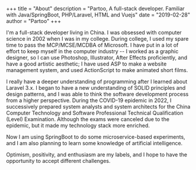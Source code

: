 +++
title = "About"
description = "Partoo, A full-stack developer. Familiar with Java/SpringBoot, PHP/Laravel, HTML and Vuejs"
date = "2019-02-28"
author = "Partoo"
+++

I'm a full-stack developer living in China. I was obsessed with computer science in 2002 when I was in my college. During college, I used my spare time to pass the MCP/MCSE/MCDBA of Microsoft. I have put in a lot of effort to keep myself in the computer industry -- I worked as a graphic designer, so I can use Photoshop, Illustrator, After Effects proficiently, and have a good artistic aesthetic; I have used ASP to make a website management system, and used ActionScript to make animated short films.

I really have a deeper understanding of programming after I learned about Laravel 3.x. I began to have a new understanding of SOLID principles and design patterns, and I was able to think the software development process from a higher perspective.
During the COVID-19 epidemic in 2022, I successively prepared system analysts and system architects for the China Computer Technology and Software Professional Technical Qualification (Level) Examination. Although the exams were canceled due to the epidemic, but it made my technology stack more enriched.

Now I am using SpringBoot to do some microservice-based experiments, and I am also planning to learn some knowledge of artificial intelligence.

Optimism, positivity, and enthusiasm are my labels, and I hope to have the opportunity to accept different challenges.
